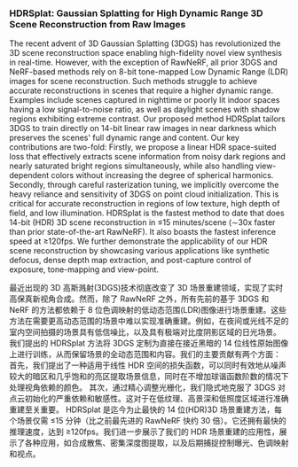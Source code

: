### HDRSplat: Gaussian Splatting for High Dynamic Range 3D Scene Reconstruction from Raw Images

The recent advent of 3D Gaussian Splatting (3DGS) has revolutionized the 3D scene reconstruction space enabling high-fidelity novel view synthesis in real-time. However, with the exception of RawNeRF, all prior 3DGS and NeRF-based methods rely on 8-bit tone-mapped Low Dynamic Range (LDR) images for scene reconstruction. Such methods struggle to achieve accurate reconstructions in scenes that require a higher dynamic range. Examples include scenes captured in nighttime or poorly lit indoor spaces having a low signal-to-noise ratio, as well as daylight scenes with shadow regions exhibiting extreme contrast. Our proposed method HDRSplat tailors 3DGS to train directly on 14-bit linear raw images in near darkness which preserves the scenes' full dynamic range and content. Our key contributions are two-fold: Firstly, we propose a linear HDR space-suited loss that effectively extracts scene information from noisy dark regions and nearly saturated bright regions simultaneously, while also handling view-dependent colors without increasing the degree of spherical harmonics. Secondly, through careful rasterization tuning, we implicitly overcome the heavy reliance and sensitivity of 3DGS on point cloud initialization. This is critical for accurate reconstruction in regions of low texture, high depth of field, and low illumination. HDRSplat is the fastest method to date that does 14-bit (HDR) 3D scene reconstruction in ≤15 minutes/scene (∼30x faster than prior state-of-the-art RawNeRF). It also boasts the fastest inference speed at ≥120fps. We further demonstrate the applicability of our HDR scene reconstruction by showcasing various applications like synthetic defocus, dense depth map extraction, and post-capture control of exposure, tone-mapping and view-point.

最近出现的 3D 高斯溅射(3DGS)技术彻底改变了 3D 场景重建领域，实现了实时高保真新视角合成。然而，除了 RawNeRF 之外，所有先前的基于 3DGS 和 NeRF 的方法都依赖于 8 位色调映射的低动态范围(LDR)图像进行场景重建。这些方法在需要更高动态范围的场景中难以实现准确重建。例如，在夜间或光线不足的室内空间拍摄的场景具有低信噪比，以及具有极端对比度阴影区域的日光场景。
我们提出的 HDRSplat 方法将 3DGS 定制为直接在接近黑暗的 14 位线性原始图像上进行训练，从而保留场景的全动态范围和内容。我们的主要贡献有两个方面：
首先，我们提出了一种适用于线性 HDR 空间的损失函数，可以同时有效地从噪声较大的暗区和几乎饱和的亮区提取场景信息，同时在不增加球谐函数阶数的情况下处理视角依赖的颜色。
其次，通过精心调整光栅化，我们隐式地克服了 3DGS 对点云初始化的严重依赖和敏感性。这对于在低纹理、高景深和低照度区域进行准确重建至关重要。
HDRSplat 是迄今为止最快的 14 位(HDR)3D 场景重建方法，每个场景仅需 ≤15 分钟（比之前最先进的 RawNeRF 快约 30 倍）。它还拥有最快的推理速度，达到 ≥120fps。我们进一步展示了我们的 HDR 场景重建的应用性，展示了各种应用，如合成散焦、密集深度图提取，以及后期捕捉控制曝光、色调映射和视点。
